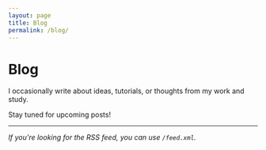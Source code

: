```yaml
---
layout: page
title: Blog
permalink: /blog/
---
```


# Blog

I occasionally write about ideas, tutorials, or thoughts from my work and study.

Stay tuned for upcoming posts!

---
_If you're looking for the RSS feed, you can use `/feed.xml`._
